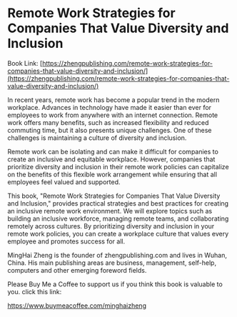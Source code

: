 # Remote Work Strategies for Companies That Value Diversity and Inclusion

Book Link: [https://zhengpublishing.com/remote-work-strategies-for-companies-that-value-diversity-and-inclusion/](https://zhengpublishing.com/remote-work-strategies-for-companies-that-value-diversity-and-inclusion/)

In recent years, remote work has become a popular trend in the modern workplace. Advances in technology have made it easier than ever for employees to work from anywhere with an internet connection. Remote work offers many benefits, such as increased flexibility and reduced commuting time, but it also presents unique challenges. One of these challenges is maintaining a culture of diversity and inclusion.

Remote work can be isolating and can make it difficult for companies to create an inclusive and equitable workplace. However, companies that prioritize diversity and inclusion in their remote work policies can capitalize on the benefits of this flexible work arrangement while ensuring that all employees feel valued and supported.

This book, "Remote Work Strategies for Companies That Value Diversity and Inclusion," provides practical strategies and best practices for creating an inclusive remote work environment. We will explore topics such as building an inclusive workforce, managing remote teams, and collaborating remotely across cultures. By prioritizing diversity and inclusion in your remote work policies, you can create a workplace culture that values every employee and promotes success for all.

MingHai Zheng is the founder of zhengpublishing.com and lives in Wuhan, China. His main publishing areas are business, management, self-help, computers and other emerging foreword fields.

Please Buy Me a Coffee to support us if you think this book is valuable to you. click this link:

https://www.buymeacoffee.com/minghaizheng
